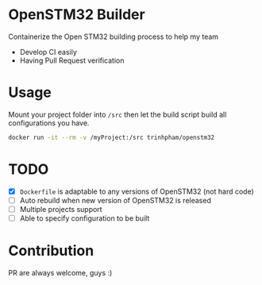 # OpenSTM32 Builder
Containerize the Open STM32 building process to help my team
- Develop CI easily
- Having Pull Request verification

# Usage
Mount your project folder into `/src` then let the build script build all configurations you have.
```bash
docker run -it --rm -v /myProject:/src trinhpham/openstm32
```

# TODO
- [x] `Dockerfile` is adaptable to any versions of OpenSTM32 (not hard code)
- [ ] Auto rebuild when new version of OpenSTM32 is released
- [ ] Multiple projects support
- [ ] Able to specify configuration to be built

# Contribution
PR are always welcome, guys :)

